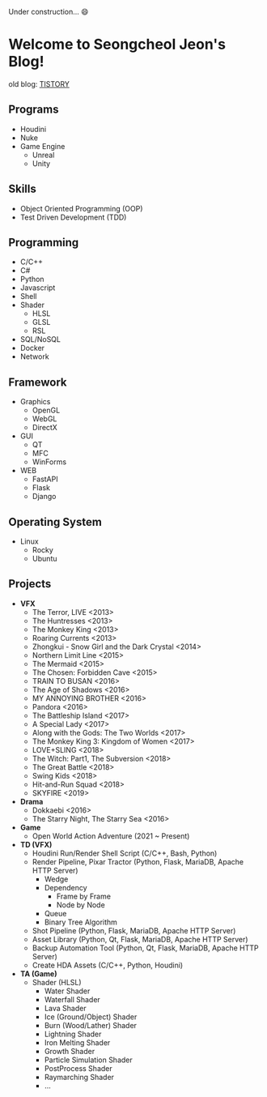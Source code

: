 Under construction... :smile:

# Welcome to Seongcheol Jeon's Blog!

old blog: [TISTORY](https://nomad-programmer.tistory.com)

## <i class="fa fa-arrow-circle-right" aria-hidden="true"></i> Programs
* Houdini
* Nuke
* Game Engine
    * Unreal
    * Unity

## <i class="fa fa-arrow-circle-right" aria-hidden="true"></i> Skills 
* Object Oriented Programming (OOP)
* Test Driven Development (TDD)

## <i class="fa fa-arrow-circle-right" aria-hidden="true"></i> Programming
* C/C++
* C#
* Python
* Javascript
* Shell
* Shader
    * HLSL
    * GLSL
    * RSL
* SQL/NoSQL
* Docker
* Network

## <i class="fa fa-arrow-circle-right" aria-hidden="true"></i> Framework
* Graphics
    * OpenGL
    * WebGL
    * DirectX
* GUI
    * QT
    * MFC
    * WinForms
* WEB
    * FastAPI
    * Flask
    * Django

## <i class="fa fa-arrow-circle-right" aria-hidden="true"></i> Operating System
* Linux
    * Rocky
    * Ubuntu

## <i class="fa fa-arrow-circle-right" aria-hidden="true"></i> Projects
* __VFX__
    * The Terror, LIVE <2013>
    * The Huntresses <2013>
    * The Monkey King <2013>
    * Roaring Currents <2013>
    * Zhongkui - Snow Girl and the Dark Crystal <2014>
    * Northern Limit Line <2015>
    * The Mermaid <2015>
    * The Chosen: Forbidden Cave <2015>
    * TRAIN TO BUSAN <2016>
    * The Age of Shadows <2016>
    * MY ANNOYING BROTHER <2016>
    * Pandora <2016>
    * The Battleship Island <2017>
    * A Special Lady <2017>
    * Along with the Gods: The Two Worlds <2017>
    * The Monkey King 3: Kingdom of Women <2017>
    * LOVE+SLING <2018>
    * The Witch: Part1, The Subversion <2018>
    * The Great Battle <2018>
    * Swing Kids <2018>
    * Hit-and-Run Squad <2018>
    * SKYFIRE <2019>
* __Drama__
    * Dokkaebi <2016>
    * The Starry Night, The Starry Sea <2016>
* __Game__
    * Open World Action Adventure (2021 ~ Present)
* __TD (VFX)__
    * Houdini Run/Render Shell Script (C/C++, Bash, Python)
    * Render Pipeline, Pixar Tractor (Python, Flask, MariaDB, Apache HTTP Server)
        * Wedge
        * Dependency
            * Frame by Frame
            * Node by Node
        * Queue
        * Binary Tree Algorithm
    * Shot Pipeline (Python, Flask, MariaDB, Apache HTTP Server)
    * Asset Library (Python, Qt, Flask, MariaDB, Apache HTTP Server)
    * Backup Automation Tool (Python, Qt, Flask, MariaDB, Apache HTTP Server)
    * Create HDA Assets (C/C++, Python, Houdini)
* __TA (Game)__
    * Shader (HLSL)
        * Water Shader
        * Waterfall Shader
        * Lava Shader
        * Ice (Ground/Object) Shader
        * Burn (Wood/Lather) Shader
        * Lightning Shader
        * Iron Melting Shader
        * Growth Shader
        * Particle Simulation Shader
        * PostProcess Shader
        * Raymarching Shader
        * ...


